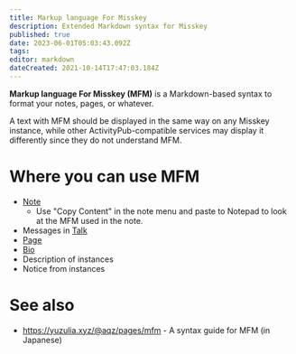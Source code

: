 ```yaml
---
title: Markup language For Misskey
description: Extended Markdown syntax for Misskey
published: true
date: 2023-06-01T05:03:43.092Z
tags: 
editor: markdown
dateCreated: 2021-10-14T17:47:03.184Z
---
```


**Markup language For Misskey (MFM)** is a Markdown-based syntax to format your notes, pages, or whatever.

A text with MFM should be displayed in the same way on any Misskey instance, while other ActivityPub-compatible services may display it differently since they do not understand MFM.

# Where you can use MFM
- [Note](/function/note)
  * Use "Copy Content" in the note menu and paste to Notepad to look at the MFM used in the note.
- Messages in [Talk](/function/messaging)
- [Page](/function/page)
- [Bio](/function/user_profile)
- Description of instances
- Notice from instances

<!-- todo: add syntax explanation -->

# See also
- https://yuzulia.xyz/@aqz/pages/mfm - A syntax guide for MFM (in Japanese)
